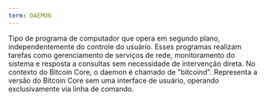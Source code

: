 ```yaml
---
term: DAEMON
---
```


Tipo de programa de computador que opera em segundo plano, independentemente do controle do usuário. Esses programas realizam tarefas como gerenciamento de serviços de rede, monitoramento do sistema e resposta a consultas sem necessidade de intervenção direta. No contexto do Bitcoin Core, o daemon é chamado de "bitcoind". Representa a versão do Bitcoin Core sem uma interface de usuário, operando exclusivamente via linha de comando.